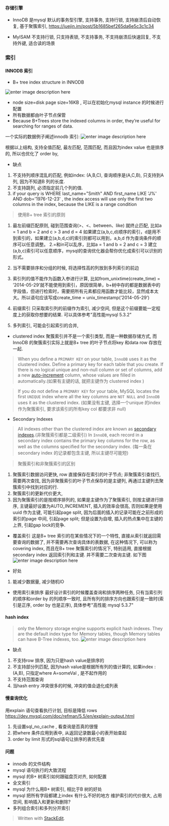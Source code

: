 ####  存储引擎
* InnoDB 
是mysql 默认的事务型引擎, 支持事务, 支持行锁, 支持崩溃后自动恢复, 基于聚簇索引, 
https://juejin.im/post/5b1685bef265da6e5c3c1c34

* MyISAM
不支持行锁, 只支持表锁, 不支持事务, 不支持崩溃后快速回复, 不支持外键, 适合读的场景


### 索引
#### INNODB 索引
* B+ tree index structure in INNODB 

![enter image description here](https://drive.google.com/uc?id=1jOIFUv2qT3d__lWSkkqsfuff2_N7LDoK)

* node size=disk page size=16KB , 可以在初始化mysql instance 的时候进行配置
* 所有数据都由叶子节点保管
* Because B+Trees store the indexed columns in order, they’re useful for searching for ranges of data.

一个实际的数据例子阐述innodb 索引: 
![enter image description here](https://drive.google.com/uc?id=1CCbvzgDAKugLkRhRx-7d7kg1bLVsLWL2)

根据以上结构, 支持全值匹配, 最左匹配, 范围匹配, 而且因为index value 也是排序的, 所以也优化了 order by, 
* 缺点
1. 不支持列顺序混乱的匹配, 例如index: (A,B,C), 查询顺序是(A,C,B), 只支持到A 列, 因为不知道B 列的长度.
2. 不支持跳列, 必须指定前几个列的值. 
3. if your query is WHERE last_name="Smith" AND first_name LIKE 'J%' AND dob='1976-12-23' , the index access will use only the first two columns in the index, because the LIKE is a range condition

> 使用B+ tree 索引的原则

1. 最左前缀匹配原则, 碰到范围查询(>、<、between、like) 就终止匹配, 比如a = 1 and b = 2 and c > 3 and d = 4 如果建立(a,b,c,d)顺序的索引，d是用不到索引的，如果建立(a,b,d,c)的索引则都可以用到，a,b,d 作为查询条件的顺序可以任意调整。 2.=和in可以乱序，比如a = 1 and b = 2 and c = 3 建立(a,b,c)索引可以任意顺序，mysql的查询优化器会帮你优化成索引可以识别的形式。

2. 当不需要排序和分组的时候, 将选择性高的列放到多列索引的前边

3. 索引列的值不能作为函数入参进行计算, 比如from_unixtime(create_time) = ’2014-05-29’就不能使用到索引，原因很简单，b+树中存的都是数据表中的字段值，但进行检索时，需要把所有元素都应用函数才能比较，显然成本太大。所以语句应该写成create_time = unix_timestamp(’2014-05-29’)
4. 前缀索引
 只采取索引列的前缀作为索引, 减少空间, 但是这个前缀要能一定程度上的获取你想要的结果. 可以具体参考"高性能mysql 5.3.2"
5. 多列索引, 可能会引起索引的合并, 

* clustered index
聚簇索引并不是一个索引类型, 而是一种数据存储方式, 而InnoDB 的聚簇索引实际上就是B+ tree 的叶子节点将key 和data row 存放在一起. 

>  When you define a  `PRIMARY KEY`  on your table,  `InnoDB`  uses it as the clustered index. Define a primary key for each table that you create. If there is no logical unique and non-null column or set of columns, add a new  [auto-increment](https://dev.mysql.com/doc/refman/8.0/en/glossary.html#glos_auto_increment "auto-increment")  column, whose values are filled in automatically.(如果有主键的话, 就把主键作为 clustered index )
    
>  If you do not define a  `PRIMARY KEY`  for your table, MySQL locates the first  `UNIQUE`  index where all the key columns are  `NOT NULL`  and  `InnoDB`  uses it as the clustered index. (如果没有主键, 选择一个unique 的index 作为聚簇索引,  要求该索引的所有key col 都要求非 null)

* Secondary Indexes
> All indexes other than the clustered index are known as [secondary indexes](https://dev.mysql.com/doc/refman/8.0/en/glossary.html#glos_secondary_index "secondary index").(非聚簇索引都是二级索引)
> In `InnoDB`, each record in a secondary index contains the primary key columns for the row, as well as the columns specified for the secondary index. (每一条在secondary index 的记录都包含主键, 所以主键尽可能短)

> 聚簇索引和非聚簇索引的区别

1. 聚簇索引数据访问更快, row 直接保存在索引的叶子节点; 非聚簇索引查找行, 需要两次查找, 因为非聚簇索引的叶子节点保存的是主键列, 再通过主键列去聚簇索引中找到对应的行. 
2. 聚簇索引的更新代价更大, 
3. 因为聚簇索引的是按顺序排列的, 如果是主键作为了聚簇索引, 则按主键进行排序, 主键最好设置为AUTO_INCREMENT, 插入的效率会很高, 否则如果是使用uuid 作为主键, 可能引起page split, 因为后面的插入的记录可能在之前形成的索引的page 中间, 引起page split; 但是设置为自增, 插入的热点集中在主键的上界, 引起gap lock的竞争.

* 覆盖索引
这是B+ tree 索引的在某些情况下的一个特性, 直接从索引就返回需要查询的数据了, 并不需要再次查询具体的表数据, 在这种情况下, 可以称为covering index, 而且在B+ tree 聚簇索引的情况下, 特别适用, 直接根据secondary index 返回索引列和主键. 并不需要二次查询主键. 如下图
![enter image description here](https://drive.google.com/uc?id=1z1I_cejEGOnx70mEMPEB6724PqfTKy8_)

* 好处
1. 能减少数据量, 减少随机IO


* 使用索引来排序
最好设计索引的时候覆盖查询和排序两种任务, 只有当索引列的顺序和order by 的列顺序一致时, 且所有列的排序方向也跟索引是一致时(索引是正序, order by 也是正序), 具体参考"高性能 mysql 5.3.7"






#### hash index
> only the Memory storage engine supports explicit hash indexes. They are
the default index type for Memory tables, though Memory tables can have B-Tree indexes, too.
 ![enter image description here](https://drive.google.com/uc?id=1MWG_sNbdCIJ5SodnSlhs5k1lNgHU0i9J)

* 缺点
1. 不支持row 排序, 因为只是hash value是排序的
2. 不支持部分列匹配, 因为hash value是根据所有列的值计算的, 如果index : (A,B), 只指定where A=someVal , 是不起作用的
3. 不支持范围查询
4. 当hash entry 冲突很多的时候, 冲突的值会退化成列表

#### 慢查询优化
用explain 语句查看执行计划, 目标是降低 rows
https://dev.mysql.com/doc/refman/5.5/en/explain-output.html

1. 先设置sql_no_cache , 看查询是否真的很慢
2. 把where 条件应用到表中, 从返回记录数最小的表开始查起
3. order by limit 形式的sql语句让排序的表优先查


#### 问题
* innodb 的文件结构
* mysql 语句执行的大致流程
* mysql 的B+ 树索引如何跟磁盘页对齐, 如何配置
* 全文索引
* mysql 为什么用B+ 树索引, 相比于B 树的好处
* mysql 把所有字段都建上index 有什么不好的地方
维护索引的代价很大, 占用空间, 影响插入和更新和删除?
* 多列组合索引和多列分开索引
> Written with [StackEdit](https://stackedit.io/).
<!--stackedit_data:
eyJoaXN0b3J5IjpbMTk1MzY1NDE4MCwxMjY5ODU3NzM2LC01NT
YwMzU5NzcsNjU1MDIyODgzLDE0Mjc1NzIxMDUsMTk4NzAyNjgz
MywxMDEzNjM0Mzg1LDI4MDA4MTUxNiwyMDY4MDUzNjc1LDExND
I0MTE4MzksLTkwNzg2NTc5MCwxOTE4MDg3NDQwLDQzMDY3MTk4
MywtMTg0NDU2MDQ0LC02MTk3ODI2NjcsNjI1NzQ2NzQwLDU4ND
A3MDQzNywtNzY4ODM0NDI0LC05NjIzMDg3LDEyMzUwMTgwMTVd
fQ==
-->